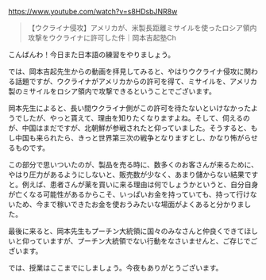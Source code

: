 https://www.youtube.com/watch?v=s8HDsbJNR8w

>  【ウクライナ侵攻】アメリカが、米製長距離ミサイルを使ったロシア領内攻撃をウクライナに許可した件｜岡本吉起塾Ch 

こんばんわ！今日また日本語の練習をやりましょう。

では、岡本吉起先生からの動画を拝見してみると、やはりウクライナ侵攻に関わる話題ですが、ウクライナがアメリカからの許可を得て、ミサイルを、アメリカ製のミサイルをロシア領内で攻撃できるということでございます。

岡本先生によると、長い間ウクライナ側がこの許可を待たないといけなかったようでしたが、やっと貰えて、理由を知りたくなりますよね。そして、伺えるのが、中国はまだですが、北朝鮮が参戦されたと仰っていました。そうすると、もし中国も来られたら、きっと世界第三次の戦争となりますとし、かなり怖がらせるものです。

この部分で思いついたのが、製品を売る時に、数多くのお客さんが来るために、やはり圧力があるようにしないと、販売数が少なく、あまり儲からない結果ですと。例えば、患者さんが薬を買いに来る理由は何でしょうかというと、自分自身が亡くなる可能性があるからこそ、いっぱいお金を持っていても、持って行けないため、今まで稼いできたお金を使おうみたいな場面がよくあると分かりました。

最後に来ると、岡本先生もプーチン大統領に国々のみなさんと仲良くできてほしいと仰っていますが、プーチン大統領でない行動をなさいませんと、ご存じでございます。

では、授業はここまでにしましょう。今夜もありがとうございます。
